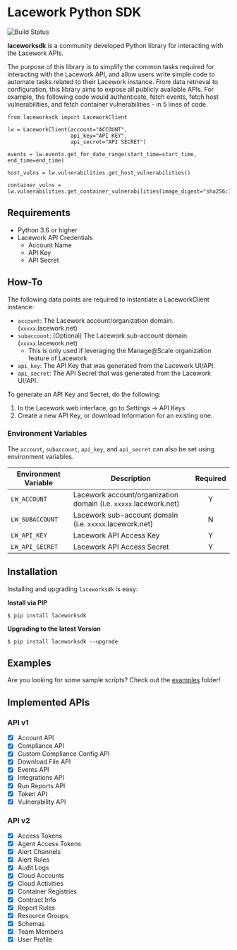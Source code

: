 # Lacework Python SDK

![Build Status](https://github.com/lacework/python-sdk/actions/workflows/python-test.yml/badge.svg)

**laceworksdk** is a community developed Python library for interacting with the Lacework APIs.

The purpose of this library is to simplify the common tasks required for interacting with the Lacework API, and allow
users write simple code to automate tasks related to their Lacework instance. From data retrieval to configuration,
this library aims to expose all publicly available APIs. For example, the following code would authenticate,
fetch events, fetch host vulnerabilities, and fetch container vulnerabilities - in 5 lines of code.

```
from laceworksdk import LaceworkClient

lw = LaceworkClient(account="ACCOUNT",
                    api_key="API KEY",
                    api_secret="API SECRET")

events = lw.events.get_for_date_range(start_time=start_time, end_time=end_time)

host_vulns = lw.vulnerabilities.get_host_vulnerabilities()

container_vulns = lw.vulnerabilities.get_container_vulnerabilities(image_digest="sha256:123")
```

## Requirements

- Python 3.6 or higher
- Lacework API Credentials
  - Account Name
  - API Key
  - API Secret

## How-To

The following data points are required to instantiate a LaceworkClient instance:

- `account`: The Lacework account/organization domain. (`xxxxx`.lacework.net)
- `subaccount`: (Optional) The Lacework sub-account domain. (`xxxxx`.lacework.net)
  - This is only used if leveraging the Manage@Scale organization feature of Lacework
- `api_key`: The API Key that was generated from the Lacework UI/API.
- `api_secret`: The API Secret that was generated from the Lacework UI/API.

To generate an API Key and Secret, do the following:

1.  In the Lacework web interface, go to Settings -> API Keys
2.  Create a new API Key, or download information for an existing one.

### Environment Variables

The `account`, `subaccount`, `api_key`, and `api_secret` can also be set using environment variables.

| Environment Variable | Description                                                      | Required |
| -------------------- | ---------------------------------------------------------------- | :------: |
| `LW_ACCOUNT`         | Lacework account/organization domain (i.e. `xxxxx`.lacework.net) |    Y     |
| `LW_SUBACCOUNT`      | Lacework sub-account domain (i.e. `xxxxx`.lacework.net)          |    N     |
| `LW_API_KEY`         | Lacework API Access Key                                          |    Y     |
| `LW_API_SECRET`      | Lacework API Access Secret                                       |    Y     |

## Installation

Installing and upgrading `laceworksdk` is easy:

**Install via PIP**

`$ pip install laceworksdk`

**Upgrading to the latest Version**

`$ pip install laceworksdk --upgrade`

## Examples

Are you looking for some sample scripts? Check out the [examples](examples/) folder!

## Implemented APIs

### API v1

- [x] Account API
- [x] Compliance API
- [x] Custom Compliance Config API
- [x] Download File API
- [x] Events API
- [x] Integrations API
- [x] Run Reports API
- [x] Token API
- [x] Vulnerability API

### API v2

- [x] Access Tokens
- [x] Agent Access Tokens
- [x] Alert Channels
- [x] Alert Rules
- [x] Audit Logs
- [x] Cloud Accounts
- [x] Cloud Activities
- [x] Container Registries
- [x] Contract Info
- [x] Report Rules
- [x] Resource Groups
- [x] Schemas
- [x] Team Members
- [x] User Profile
